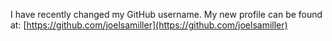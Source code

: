 I have recently changed my GitHub username. My new profile can be found at: [https://github.com/joelsamiller](https://github.com/joelsamiller)

<!---
JoelM935/JoelM935 is a ✨ special ✨ repository because its `README.md` (this file) appears on your GitHub profile.
You can click the Preview link to take a look at your changes.
--->
